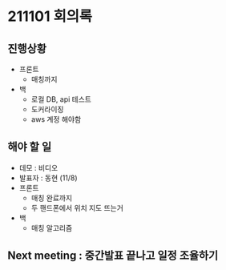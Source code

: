 # 211101 회의록

## 진행상황
- 프론트
  - 매칭까지
- 백
  - 로컬 DB, api 테스트
  - 도커라이징
  - aws 계정 해야함

## 해야 할 일
- 데모 : 비디오
- 발표자 : 동현 (11/8)
- 프론트
  - 매칭 완료까지
  - 두 핸드폰에서 위치 지도 뜨는거
- 백
  - 매칭 알고리즘

## Next meeting : 중간발표 끝나고 일정 조율하기
